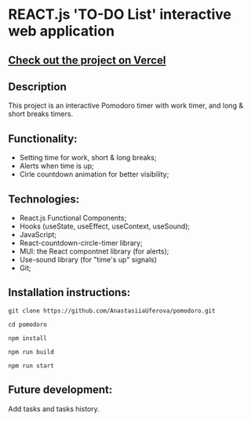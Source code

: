 # REACT.js 'TO-DO List' interactive web application 

## [Check out the project on Vercel](https://pomodoro-anastasiiauferova.vercel.app)

## Description

This project is an interactive Pomodoro timer with work timer, and long & short breaks timers.

## Functionality:

* Setting time for work, short & long breaks;
* Alerts when time is up;
* Cirle countdown animation for better visibility;

## Technologies:

* React.js Functional Components;
* Hooks (useState, useEffect, useContext, useSound);
* JavaScript;
* React-countdown-circle-timer library;
* MUI: the React compontnet library (for alerts);
* Use-sound library (for "time's up" signals)
* Git;

## Installation instructions:

```
git clone https://github.com/AnastasiiaUferova/pomodoro.git

cd pomodoro

npm install 

npm run build

npm run start
```
## Future development:

Add tasks and tasks history. 
